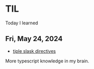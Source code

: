 # TIL

Today I learned

## Fri, May 24, 2024

* [tiple slask directives](https://www.typescriptlang.org/docs/handbook/triple-slash-directives.html)

More typescript knowledge in my brain.

